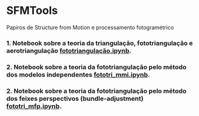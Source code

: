 # SFMTools
Papiros de Structure from Motion e processamento fotogramétrico

### 1. Notebook sobre a teoria da triangulação, fototriangulação e aerotriangulação [fototriangulação.ipynb](https://github.com/HumbertoDiego/SFMTools/blob/main/fototriangulação.ipynb).
### 2. Notebook sobre a teoria da fototriangulação pelo método dos modelos independentes [fototri_mmi.ipynb](https://github.com/HumbertoDiego/SFMTools/blob/main/fototri_mmi.ipynb).
### 2. Notebook sobre a teoria da fototriangulação pelo método dos feixes perspectivos (bundle-adjustment) [fototri_mfp.ipynb](https://github.com/HumbertoDiego/SFMTools/blob/main/fototri_mfp.ipynb).

<!-- 
git init
git remote add origin https://github.com/HumbertoDiego/SFMTools
git pull origin main
# Do and push changes:
git add * ; git commit -m "general updates"; git push -u origin main
#Pull changes
git pull origin main 
 -->
